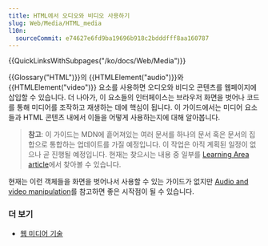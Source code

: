```yaml
---
title: HTML에서 오디오와 비디오 사용하기
slug: Web/Media/HTML_media
l10n:
  sourceCommit: e74627e6fd9ba19696b918c2bdddfff8aa160787
---
```


{{QuickLinksWithSubpages("/ko/docs/Web/Media")}}

{{Glossary("HTML")}}의 {{HTMLElement("audio")}}와 {{HTMLElement("video")}} 요소를 사용하면 오디오와 비디오 콘텐츠를 웹페이지에 삽입할 수 있습니다. 더 나아가, 이 요소들의 인터페이스는 브라우저 화면을 벗어나 코드를 통해 미디어를 조작하고 재생하는 데에 핵심이 됩니다. 이 가이드에서는 미디어 요소들과 HTML 콘텐츠 내에서 이들을 어떻게 사용하는지에 대해 알아봅니다.

> **참고**: 이 가이드는 MDN에 흩어져있는 여러 문서를 하나의 문서 혹은 문서의 집합으로 통합하는 업데이트를 가질 예정입니다. 이 작업은 아직 계획된 일정이 없으나 곧 진행될 예정입니다. 현재는 찾으시는 내용 중 일부를 [Learning Area article](/ko/docs/Learn/HTML/Multimedia_and_embedding/Video_and_audio_content)에서 찾아볼 수 있습니다.

현재는 이런 객체들을 화면을 벗어나서 사용할 수 있는 가이드가 없지만 [Audio and video manipulation](/ko/docs/Web/Guide/Audio_and_video_manipulation)를 참고하면 좋은 시작점이 될 수 있습니다.

### 더 보기

- [웹 미디어 기술](/ko/docs/Web/Media)

